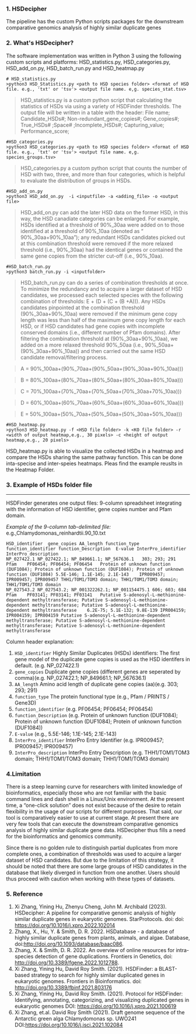 
### 1. HSDecipher
The pipeline has the custom Python scripts packages for the downstream comparative genomics analysis of highly similar duplicate genes

### 2. What's HSDecipher?
The software implementation was written in Python 3 using the following custom scripts and platforms: HSD_statistics.py, HSD_categories.py, HSD_add_on.py, HSD_batch_run.py and HSD_heatmap.py

```python3
# HSD_statistics.py
>python3 HSD_Statistics.py <path to HSD species folder> <format of HSD file. e.g., 'txt' or 'tsv'> <output file name. e,g. species_stat.tsv>
```
>HSD_statistics.py is a custom python script that calculating the statistics of HSDs via using a variety of HSDFinder thresholds. The output file will be written in a table with the header: File name; Candidate_HSDs#; Non-redundant_gene_copies#; Gene_copies#; True_HSDs# ;Space# ;Incomplete_HSDs#; Capturing_value; Performance_score;

```python3
#HSD_categories.py
>python3 HSD_categories.py <path to HSD species folder> <format of HSD file. e.g., 'txt' or 'tsv'> <output file name. e,g. species_groups.tsv>

```
>HSD_categories.py a custom python script that counts the number of HSD with two, three, and more than four categories, which is helpful to evaluate the distribution of groups in HSDs. 


```python3
#HSD_add_on.py
>python3 HSD_add_on.py  -i <inputfile> -a <adding_file> -o <output file>
```
>HSD_add_on.py can add the later HSD data on the former HSD, in this way, the HSD canadiate categories can be enlarged. For example, HSDs identified at a threshold of 90%_30aa were added on to those identified at a threshold of 90%_10aa (denoted as “ 90%_30aa+90%_10aa”); any redundant HSDs candidates picked out at this combination threshold were removed if the more relaxed threshold (i.e., 90%_30aa) had the identical genes or contained the same gene copies from the stricter cut-off (i.e., 90%_10aa).


```python3
#HSD_batch_run.py
>python3 batch_run.py -i <inputfolder>
```
> HSD_batch_run.py can do a series of combination thresholds at once. To minimize the redundancy and to acquire a larger dataset of HSD candidates, we processed each selected species with the following combination of thresholds: E + (D + (C + (B +A))). Any HSDs candidates pinpointed at the combination threshold (90%_30aa+90%_10aa) were removed if the minimum gene copy length was less than half of the maximum gene copy length for each HSD, or if HSD candidates had gene copies with incomplete conserved domains (i.e., different number of Pfam domains). After filtering the combination threshold at (90%_30aa+90%_10aa), we added on a more relaxed threshold 90%_50aa (i.e., 90%_50aa+(90%_30aa+90%_10aa)) and then carried out the same HSD candidate removal/filtering process.

>A = 90%_100aa+(90%_70aa+(90%_50aa+(90%_30aa+90%_10aa)))

>B = 80%_100aa+(80%_70aa+(80%_50aa+(80%_30aa+80%_10aa)))

>C = 70%_100aa+(70%_70aa+(70%_50aa+(70%_30aa+70%_10aa)))

>D = 60%_100aa+(60%_70aa+(60%_50aa+(60%_30aa+60%_10aa)))

>E = 50%_100aa+(50%_70aa+(50%_50aa+(50%_30aa+50%_10aa)))

```python3
#HSD_heatmap.py
>python3 HSD_heatmap.py -f <HSD file folder> -k <KO file folder> -r <width of output heatmap,e.g., 30 pixels> -c <height of output heatmap,e.g., 20 pixels>
```
HSD_heatmap.py is able to visualize the collected HSDs in a heatmap and compare the HSDs sharing the same pathway function. This can be done inta-specise and inter-speies heatmaps. Pleas find the example reuslts in the Heatmap Folder.

### 3. Example of HSDs folder file
--------------------------
HSDFinder generates one output files: 9-column spreadsheet integrating with the information of HSD identifier, gene copies number and Pfam domain.

*Example of the 9-column tab-delimited file:* e.g.,Chlamydomonas_reinhardtii.90_10.txt
```
HSD_identifier  gene_copies AA_length function_type function_identifier function_Description  E-value InterPro_identifier InterPro_description
NP_027422.1	NP_027422.1; NP_849661.1; NP_567636.1	303; 293; 291	Pfam	PF06454; PF06454; PF06454	Protein of unknown function (DUF1084); Protein of unknown function (DUF1084); Protein of unknown function (DUF1084)	5.5E-146; 1.1E-145; 2.1E-143	IPR009457; IPR009457; IPR009457	THH1/TOM1/TOM3 domain; THH1/TOM1/TOM3 domain; THH1/TOM1/TOM3 domain
NP_027543.2	NP_027543.2; NP_001322262.1; NP_001154475.1	606; 603; 684	Pfam	PF03141; PF03141; PF03141	Putative S-adenosyl-L-methionine-dependent methyltransferase; Putative S-adenosyl-L-methionine-dependent methyltransferase; Putative S-adenosyl-L-methionine-dependent methyltransferase	6.2E-75; 5.1E-132; 9.8E-139	IPR004159; IPR004159; IPR004159	Putative S-adenosyl-L-methionine-dependent methyltransferase; Putative S-adenosyl-L-methionine-dependent methyltransferase; Putative S-adenosyl-L-methionine-dependent methyltransferase
```
Column header explanation:
1. `HSD_identifier` Highly Similar Duplicates (HSDs) identifiers: The first gene model of the duplicate gene copies is used as the HSD identifers in default. (e.g. NP_027422.1)
2. `gene_copies` Duplicate gene copies (different genes are seperated by comma)(e.g. NP_027422.1; NP_849661.1; NP_567636.1)
3. `AA_length` Amino acid length of duplicate gene copies (aa)(e.g. 303; 293; 291)
4. `function_type` The protein functional type (e.g., Pfam / PRINTS / Gene3D)
5. `function_identifier` (e.g. PF06454; PF06454; PF06454)
6. `function_Description` (e.g. Protein of unknown function (DUF1084); Protein of unknown function (DUF1084); Protein of unknown function (DUF1084))
7. `E-value` (e.g., 5.5E-146; 1.1E-145; 2.1E-143)
8. `InterPro_identifier` InterPro Entry Identifier (e.g. IPR009457; IPR009457; IPR009457)
9. `InterPro_description` InterPro Entry Description (e.g. THH1/TOM1/TOM3 domain; THH1/TOM1/TOM3 domain; THH1/TOM1/TOM3 domain)
<a name="sec5"></a>

### 4.Limitation
There is a steep learning curve for researchers with limited knowledge of bioinformatics, especially those who are not familiar with the basic command lines and dash shell in a Linux/Unix environment. At the present time, a “one-click solution” does not exist because of the desire to retain flexibility in the usage of our scripts for different purposes. That said, our tool is comparatively easier to use at current stage. At present there are very few tools that can execute the downstream comparative genomics analysis of highly similar duplicate gene data. HSDecipher thus fills a need for the bioinformatics and genomics community.

Since there is no golden rule to distinguish partial duplicates from more complete ones, a combination of thresholds was used to acquire a larger dataset of HSD candidates. But due to the limitation of this strategy, it should be noted that there are some large groups of HSD candidates in the database that likely diverged in function from one another. Users should thus proceed with caution when working with these types of datasets.

### 5. Reference
1. Xi Zhang, Yining Hu, Zhenyu Cheng, John M. Archibald (2023). HSDecipher: A pipeline for comparative genomic analysis of highly similar duplicate genes in eukaryotic genomes. StarProtocols. doi:  doi: https://doi.org/10.1016/j.xpro.2022.102014 
2. Zhang, X., Hu, Y. & Smith, D. R. 2022. HSDatabase - a database of highly similar duplicate genes from plants, animals, and algae. Database, doi:http://doi.org/10.1093/database/baac086.
3. Zhang, X. & Smith, D. R. 2022. An overview of online resources for intra-species detection of gene duplications. Frontiers in Genetics, doi: http://doi.org/10.3389/fgene.2022.1012788.
4. Xi Zhang, Yining Hu, David Roy Smith. (2021). HSDFinder: a BLAST-based strategy to search for highly similar duplicated genes in eukaryotic genomes. Frontiers in Bioinformatics. doi: http://doi.org/10.3389/fbinf.2021.803176
5. Xi Zhang, Yining Hu, David Roy Smith. (2021). Protocol for HSDFinder: Identifying, annotating, categorizing, and visualizing duplicated genes in eukaryotic genomes DOI: https://doi.org/10.1016/j.xpro.2021.100619
6. Xi Zhang, et.al. David Roy Smith (2021). Draft genome sequence of the Antarctic green alga Chlamydomonas sp. UWO241 DOI:https://doi.org/10.1016/j.isci.2021.102084

